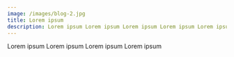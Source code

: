 ```yaml
---
image: /images/blog-2.jpg
title: Lorem ipsum
description: Lorem ipsum Lorem ipsum Lorem ipsum Lorem ipsum Lorem ipsum Lorem ipsum
---
```

Lorem ipsum Lorem ipsum Lorem ipsum Lorem ipsum